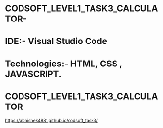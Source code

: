 ﻿# CODSOFT_LEVEL1_TASK3_CALCULATOR-

# IDE:- Visual Studio Code

# Technologies:- HTML, CSS , JAVASCRIPT.
# CODSOFT_LEVEL1_TASK3_CALCULATOR

https://abhishek4881.github.io/codsoft_task3/
